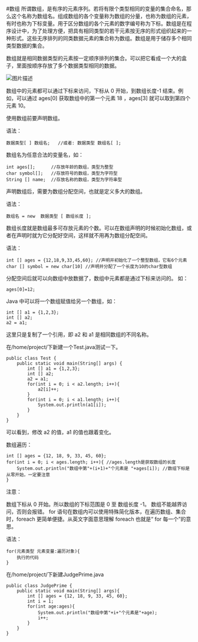 #数组
所谓数组，是有序的元素序列。若将有限个类型相同的变量的集合命名，那么这个名称为数组名。组成数组的各个变量称为数组的分量，也称为数组的元素，有时也称为下标变量。用于区分数组的各个元素的数字编号称为下标。数组是在程序设计中，为了处理方便，把具有相同类型的若干元素按无序的形式组织起来的一种形式。这些无序排列的同类数据元素的集合称为数组。数组是用于储存多个相同类型数据的集合。

数组就是相同数据类型的元素按一定顺序排列的集合。可以把它看成一个大的盒子，里面按顺序存放了多个数据类型相同的数据。

![图片描述](https://doc.shiyanlou.com/document-uid79144labid1052timestamp1434356533170.png/wm)

数组中的元素都可以通过下标来访问，下标从 0 开始，到数组长度-1 结束。例如，可以通过 ages[0] 获取数组中的第一个元素 18 ，ages[3] 就可以取到第四个元素 10。

使用数组前要声明数组。

语法：

```
数据类型[ ] 数组名;   //或者: 数据类型 数组名[ ];
```

数组名为任意合法的变量名，如：

```
int ages[];      //存放年龄的数组，类型为整型
char symbol[];   //存放符号的数组，类型为字符型
String [] name;  //存放名称的数组，类型为字符串型
```

声明数组后，需要为数组分配空间，也就是定义多大的数组。

语法：

```
数组名 = new  数据类型 [ 数组长度 ];
```

数组长度就是数组最多可存放元素的个数。可以在数组声明的时候初始化数组，或者在声明时就为它分配好空间，这样就不用再为数组分配空间。

语法：
```
int [] ages = {12,18,9,33,45,60}; //声明并初始化了一个整型数组，它有6个元素
char [] symbol = new char[10] //声明并分配了一个长度为10的char型数组
```

分配空间后就可以向数组中放数据了，数组中元素都是通过下标来访问的。 如：

```
ages[0]=12;
```

Java 中可以将一个数组赋值给另一个数组，如：
```
int [] a1 = {1,2,3};
int [] a2;
a2 = a1;
```

这里只是复制了一个引用，即 a2 和 a1 是相同数组的不同名称。


在/home/project/下新建一个Test.java测试一下。

```
public class Test {
    public static void main(String[] args) {
        int [] a1 = {1,2,3};
        int [] a2;
        a2 = a1;
        for(int i = 0; i < a2.length; i++){
            a2[i]++;
        }
        for(int i = 0; i < a1.length; i++){
            System.out.println(a1[i]);
        }
    }
}  
```

可以看到，修改 a2 的值，a1 的值也跟着变化。

数组遍历：
```
int [] ages = {12, 18, 9, 33, 45, 60};
for(int i = 0; i < ages.length; i++){ //ages.length是获取数组的长度
    System.out.println("数组中第"+(i+1)+"个元素是 "+ages[i]); //数组下标是从零开始，一定要注意
}
```

注意：

数组下标从 0 开始。所以数组的下标范围是 0 至 数组长度 -1。
数组不能越界访问，否则会报错。
for 语句在数组内可以使用特殊简化版本，在遍历数组、集合时，foreach 更简单便捷。从英文字面意思理解 foreach 也就是“ for 每一个”的意思。

语法：

```
for(元素类型 元素变量:遍历对象){
    执行的代码
}
```
在/home/project/下新建JudgePrime.java
```
public class JudgePrime {
    public static void main(String[] args){
        int [] ages = {12, 18, 9, 33, 45, 60};
        int i = 1;
        for(int age:ages){
            System.out.println("数组中第"+i+"个元素是"+age);
            i++;
        }
    }
}
```